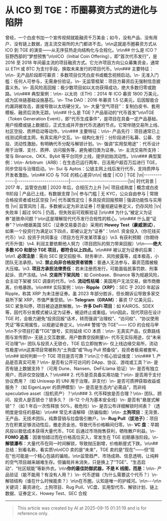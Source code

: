 # 从 ICO 到 TGE：币圈募资方式的进化与陷阱

曾经，一个白皮书加一个宣传视频就能融资千万美金；如今，没有产品、没有用户、没有链上数据，连主流交易所的大门都进不去。\n\n这就是币圈募资方式从 ICO 到 TGE 的演变——从无序狂热走向结构化与合规化。\n\n## 什么是 ICO？狂野西部的“梦想预售”\n\nICO（Initial Coin Offering），即“首次代币发行”，是 2016 至 2018 年间最主流的项目融资方式。它允许项目方向公众募集资金，通常以 ETH 或 BTC 为支付手段，换取未来发行的项目代币。\n\n### 主要特征：\n\n- 无产品阶段即可募资：多数项目仅凭白皮书或概念视频启动。\n- 无准入门槛：任何人可参与，无需身份验证。\n- 无监管框架：项目方募资后无强制信息披露义务。\n- 高风险高回报：极少数项目如以太坊获得成功，绝大多数归零或跑路。\n\n### 典型案例：\n\n- 以太坊（ETH）：2014 年 ICO 募资 1800 万美元，成为区块链基础设施基石。\n- The DAO：2016 年募资 1.5 亿美元，后因智能合约漏洞被攻击，直接导致以太坊硬分叉。\n- 大量“空气项目”：复制白皮书、套用模板、融资后消失无踪。\n\n## 什么是 TGE？产品驱动的“代币首发”\n\nTGE（Token Generation Event），即“代币生成事件”，是项目在具备一定产品基础、用户规模或链上数据后，正式生成并开放代币流通的节点。它常伴随交易所上线、社区空投、质押启动等动作。\n\n### 主要特征：\n\n- 产品先行：项目通常已上线测试网或主网，有真实用户交互。\n- 结构化发行：分阶段进行私募、公募、空投、流动性激励，有明确代币分配与解锁计划。\n- 强调“实用型用途”：代币设计用于治理、支付、质押、访问服务等，避免被归类为证券。\n- 主流交易所支持：常与 Binance、OKX、Bybit 等平台同步上线，提供初始流动性。\n\n### 典型案例：\n\n- Arbitrum（ARB）：在生态已运行两年、日活用户超百万后进行 TGE，同步空投与治理启动。\n- Sui 与 Aptos：公链主网上线后发行代币，支持质押与开发者激励。\n\n## ICO 与 TGE 的核心差异\n\n| 维度         | ICO                      | TGE                         |\n|--------------|--------------------------|-----------------------------|\n| 时代背景     | 2017 年，监管空白期      | 2020 年后，合规压力上升     |\n| 项目成熟度   | 概念或白皮书阶段         | 产品已上线，有数据支撑      |\n| 参与门槛     | 无 KYC，公众自由参与     | 常限合格投资者或社区空投    |\n| 代币属性定位 | 多具投资回报预期         | 强调功能性与实用性          |\n| 监管风险     | 高，多数被认定为非法证券 | 尽量规避证券定义，仍存风险  |\n| 失败率       | 超过 90%                 | 仍高，但失败前可观察验证    |\n\n## 为什么“被定义为证券”是致命问题？\n\n这是理解现代代币发行合规性的核心。\n\n### 什么是“证券”？\n\n根据美国 SEC（证券交易委员会）采用的 **Howey Test（豪威测试）**，如果一个投资行为满足以下四点，即被认定为“证券”：\n\n1. 资金投入（你花钱买代币）\n2. 投资于共同事业（项目方在开发某项事业）\n3. 有获利预期（你期待代币升值）\n4. 利润主要依赖他人努力（项目团队的努力带来回报）\n\n——**绝大多数 ICO 和部分 TGE 项目，都符合以上四点。**\n\n### 被认定为证券的后果：\n\n1. **必须注册**：需向 SEC 提交招股书、财务审计、风险披露等，成本极高，小团队无法承担。\n2. **禁止向非合格投资者销售**：普通人无法参与，募资范围被极大压缩。\n3. **项目方承担法律责任**：若未注册而发行，可能面临民事罚款、刑事起诉、资产冻结。\n4. **交易所下架风险**：如 Coinbase、Binance 等为规避风险，会主动下架被 SEC 调查的代币。\n5. **流动性枯竭**：美国用户无法交易，做市商撤离，价格暴跌。\n\n### 实际案例：\n\n- **Ripple（XRP）**：SEC 于 2020 年起诉 Ripple，称其 XRP 为未注册证券。虽 2023 年部分胜诉，但长期诉讼导致多家交易所下架 XRP，市值严重受损。\n- **Telegram（GRAM）**：募资 17 亿美元后，SEC 紧急叫停，项目被迫退款解散。\n- **许多 DeFi 项目**：如 KAIROS、SDEX 等，因代币分发模式被认定为证券，被迫终止或重组。\n\n因此，现代项目在设计 TGE 时，会极力避免“投资回报”话术，转而强调“治理权”、“访问权”、“协议使用凭证”等实用属性，以规避证券定义。\n\n## 警惕“伪 TGE”—— ICO 的合规马甲\n\n不少项目打着“TGE”旗号，实则延续 ICO 本质：\n\n- 无真实产品，仅靠路线图与宣传图\n- 无链上交互数据，用户数靠空投刷量\n- 代币无实际用途，仅“未来可治理”\n- 团队与投资人无锁仓，TGE 后立即抛售\n- 仅上线边缘交易所，流动性极差\n\n这类项目常被称为“土狗盘”或“Rug Pull 预备役”，投资者极易被套牢。\n\n## 如何判断一个 TGE 项目是否可靠？\n\n三个核心验证维度：\n\n### 1. 产品是否真实可用？\n\n- 是否有公开可访问的 DApp、协议、游戏或工具？\n- 是否有链上数据支持？（可用 Dune、Nansen、DeFiLlama 验证）\n- 是否有独立用户，而非仅空投猎人？\n\n### 2. 代币是否具备实用功能？\n\n- 是否用于支付协议费用？（如 Uniswap 的 UNI 用于治理，非支付）\n- 是否可质押获取收益或服务？（如 EigenLayer 的质押模型）\n- 是否是生态内“必需品”，而非纯 speculative asset（投机资产）？\n\n### 3. 代币释放是否合理？\n\n- 团队、顾问、投资人是否锁仓？锁多久？（6-12 个月为基本安全线）\n- 是否有“悬崖式解锁”？（如 1 年后一次性释放 50%，极危险）\n- 是否公布详细解锁时间表？（透明度是信任的基础）\n\n## 常见术语解释（防骗指南）\n\n- **土狗项目**：无背景、无产品、无技术团队，纯靠营销与拉盘吸引散户。\n- **Rug Pull（拔池子）**：项目方在积累足够流动性后，撤走资金池，导致代币价格瞬间归零。\n- **VC 盘**：早期风投以极低成本获得大量代币，TGE 后通过市场抛售获利，牺牲散户利益。\n- **FOMO 追高**：因害怕错过而在价格高位买入，常发生在 TGE 初期暴涨阶段。\n- **解锁瀑布**：大量代币在同一时间解锁，导致抛压剧增，价格断崖式下跌。\n\n## 总结：别看名称，看实质\n\nICO 卖的是“未来”，TGE 卖的是“现在”——但“现在”也可能是一个精心包装的骗局。\n\n监管趋严、市场成熟、信息透明，让纯粹的空气项目越来越难生存。但骗局并未消失，只是换上了“TGE”、“生态启动”、“社区赋能”等新外衣。\n\n**你的最佳防御武器，不是 K 线图，而是：**\n\n- 产品验证（能不能用？有没有人用？）\n- 代币逻辑（为什么需要这个代币？）\n- 解锁结构（谁在什么时候能卖？）\n\n在币圈，认知是唯一的护城河。\n\n---\n\n关键词：募资进化、土狗项目、Rug Pull、VC盘、实用型代币、解锁计划、链上数据、证券定义、Howey Test、SEC 合规

---
> This article was created by AI at 2025-09-15 01:31:19 and is for reference only.